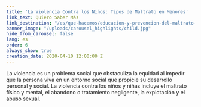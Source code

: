 ```yaml
---
title: 'La Violencia Contra los Niños: Tipos de Maltrato en Menores'
link_text: Quiero Saber Más
link_destination: "/es/que-hacemos/educacion-y-prevencion-del-maltrato-de-menores/"
banner_image: "/uploads/carousel_highlights/child.jpg"
hide_from_carousel: false
lang: es
order: 6
always_show: true
creation_date: 2020-04-10 12:00:00 Z
---
```


La violencia es un problema social que obstaculiza la equidad al impedir que la persona viva en un entorno social que propicie su desarrollo personal y social. La violencia contra los niños y niñas incluye el maltrato físico y mental, el abandono o tratamiento negligente, la explotación y el abuso sexual.
